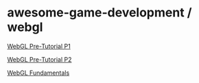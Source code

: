 # awesome-game-development / webgl

[WebGL Pre-Tutorial P1](http://my2iu.blogspot.in/2011/11/webgl-pre-tutorial-part-1.html)

[WebGL Pre-Tutorial P2](http://my2iu.blogspot.in/2011/11/webgl-pre-tutorial-part-2-drawing-2d.html)

[WebGL Fundamentals](http://webglfundamentals.org/)